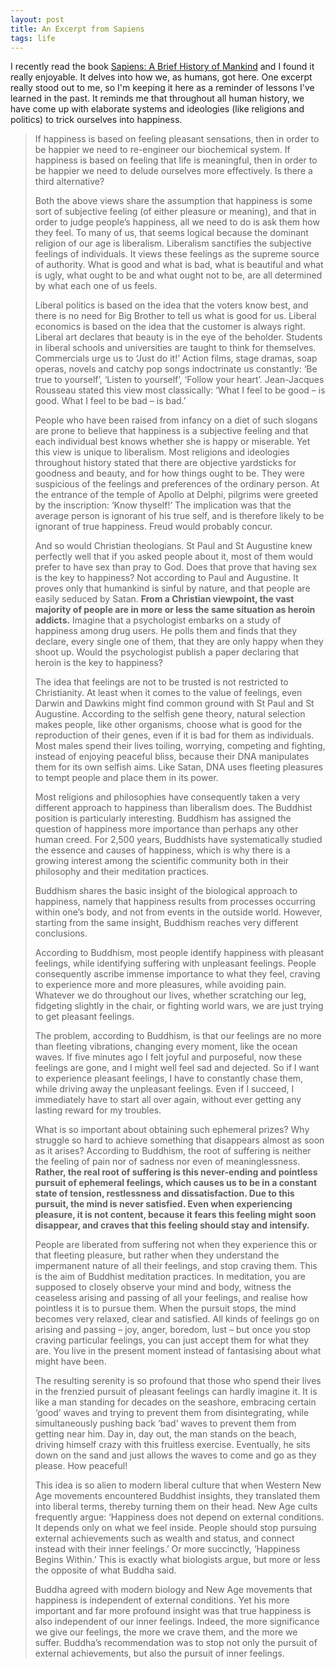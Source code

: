```yaml
---
layout: post
title: An Excerpt from Sapiens
tags: life
---
```


I recently read the book [Sapiens: A Brief History of Mankind](https://read.amazon.com/kp/embed?asin=B00ICN066A&preview=newtab&linkCode=kpe&ref_=cm_sw_r_kb_dp_mGftybS79880R&tag=williamlindne-20) and I found it really enjoyable. It delves into how we, as humans, got here. One excerpt really stood out to me, so I'm keeping it here as a reminder of lessons I've learned in the past. It reminds me that throughout all human history, we have come up with elaborate systems and ideologies (like religions and politics) to trick ourselves into happiness.

>If happiness is based on feeling pleasant sensations, then in order to be happier we need to re-engineer our biochemical system. If happiness is based on feeling that life is meaningful, then in order to be happier we need to delude ourselves more effectively. Is there a third alternative?
>
>Both the above views share the assumption that happiness is some sort of subjective feeling (of either pleasure or meaning), and that in order to judge people’s happiness, all we need to do is ask them how they feel. To many of us, that seems logical because the dominant religion of our age is liberalism. Liberalism sanctifies the subjective feelings of individuals. It views these feelings as the supreme source of authority. What is good and what is bad, what is beautiful and what is ugly, what ought to be and what ought not to be, are all determined by what each one of us feels.
>
>Liberal politics is based on the idea that the voters know best, and there is no need for Big Brother to tell us what is good for us. Liberal economics is based on the idea that the customer is always right. Liberal art declares that beauty is in the eye of the beholder. Students in liberal schools and universities are taught to think for themselves. Commercials urge us to ‘Just do it!’ Action films, stage dramas, soap operas, novels and catchy pop songs indoctrinate us constantly: ‘Be true to yourself’, ‘Listen to yourself’, ‘Follow your heart’. Jean-Jacques Rousseau stated this view most classically: ‘What I feel to be good – is good. What I feel to be bad – is bad.’
>
>People who have been raised from infancy on a diet of such slogans are prone to believe that happiness is a subjective feeling and that each individual best knows whether she is happy or miserable. Yet this view is unique to liberalism. Most religions and ideologies throughout history stated that there are objective yardsticks for goodness and beauty, and for how things ought to be. They were suspicious of the feelings and preferences of the ordinary person. At the entrance of the temple of Apollo at Delphi, pilgrims were greeted by the inscription: ‘Know thyself!’ The implication was that the average person is ignorant of his true self, and is therefore likely to be ignorant of true happiness. Freud would probably concur.
>
>And so would Christian theologians. St Paul and St Augustine knew perfectly well that if you asked people about it, most of them would prefer to have sex than pray to God. Does that prove that having sex is the key to happiness? Not according to Paul and Augustine. It proves only that humankind is sinful by nature, and that people are easily seduced by Satan. **From a Christian viewpoint, the vast majority of people are in more or less the same situation as heroin addicts.** Imagine that a psychologist embarks on a study of happiness among drug users. He polls them and finds that they declare, every single one of them, that they are only happy when they shoot up. Would the psychologist publish a paper declaring that heroin is the key to happiness?
>
>The idea that feelings are not to be trusted is not restricted to Christianity. At least when it comes to the value of feelings, even Darwin and Dawkins might find common ground with St Paul and St Augustine. According to the selfish gene theory, natural selection makes people, like other organisms, choose what is good for the reproduction of their genes, even if it is bad for them as individuals. Most males spend their lives toiling, worrying, competing and fighting, instead of enjoying peaceful bliss, because their DNA manipulates them for its own selfish aims. Like Satan, DNA uses fleeting pleasures to tempt people and place them in its power.
>
>Most religions and philosophies have consequently taken a very different approach to happiness than liberalism does. The Buddhist position is particularly interesting. Buddhism has assigned the question of happiness more importance than perhaps any other human creed. For 2,500 years, Buddhists have systematically studied the essence and causes of happiness, which is why there is a growing interest among the scientific community both in their philosophy and their meditation practices.
>
>Buddhism shares the basic insight of the biological approach to happiness, namely that happiness results from processes occurring within one’s body, and not from events in the outside world. However, starting from the same insight, Buddhism reaches very different conclusions.
>
>According to Buddhism, most people identify happiness with pleasant feelings, while identifying suffering with unpleasant feelings. People consequently ascribe immense importance to what they feel, craving to experience more and more pleasures, while avoiding pain. Whatever we do throughout our lives, whether scratching our leg, fidgeting slightly in the chair, or fighting world wars, we are just trying to get pleasant feelings.
>
>The problem, according to Buddhism, is that our feelings are no more than fleeting vibrations, changing every moment, like the ocean waves. If five minutes ago I felt joyful and purposeful, now these feelings are gone, and I might well feel sad and dejected. So if I want to experience pleasant feelings, I have to constantly chase them, while driving away the unpleasant feelings. Even if I succeed, I immediately have to start all over again, without ever getting any lasting reward for my troubles.
>
>What is so important about obtaining such ephemeral prizes? Why struggle so hard to achieve something that disappears almost as soon as it arises? According to Buddhism, the root of suffering is neither the feeling of pain nor of sadness nor even of meaninglessness. **Rather, the real root of suffering is this never-ending and pointless pursuit of ephemeral feelings, which causes us to be in a constant state of tension, restlessness and dissatisfaction. Due to this pursuit, the mind is never satisfied. Even when experiencing pleasure, it is not content, because it fears this feeling might soon disappear, and craves that this feeling should stay and intensify.**
>
>People are liberated from suffering not when they experience this or that fleeting pleasure, but rather when they understand the impermanent nature of all their feelings, and stop craving them. This is the aim of Buddhist meditation practices. In meditation, you are supposed to closely observe your mind and body, witness the ceaseless arising and passing of all your feelings, and realise how pointless it is to pursue them. When the pursuit stops, the mind becomes very relaxed, clear and satisfied. All kinds of feelings go on arising and passing – joy, anger, boredom, lust – but once you stop craving particular feelings, you can just accept them for what they are. You live in the present moment instead of fantasising about what might have been.
>
>The resulting serenity is so profound that those who spend their lives in the frenzied pursuit of pleasant feelings can hardly imagine it. It is like a man standing for decades on the seashore, embracing certain ‘good’ waves and trying to prevent them from disintegrating, while simultaneously pushing back ‘bad’ waves to prevent them from getting near him. Day in, day out, the man stands on the beach, driving himself crazy with this fruitless exercise. Eventually, he sits down on the sand and just allows the waves to come and go as they please. How peaceful!
>
>This idea is so alien to modern liberal culture that when Western New Age movements encountered Buddhist insights, they translated them into liberal terms, thereby turning them on their head. New Age cults frequently argue: ‘Happiness does not depend on external conditions. It depends only on what we feel inside. People should stop pursuing external achievements such as wealth and status, and connect instead with their inner feelings.’ Or more succinctly, ‘Happiness Begins Within.’ This is exactly what biologists argue, but more or less the opposite of what Buddha said.
>
>Buddha agreed with modern biology and New Age movements that happiness is independent of external conditions. Yet his more important and far more profound insight was that true happiness is also independent of our inner feelings. Indeed, the more significance we give our feelings, the more we crave them, and the more we suffer. Buddha’s recommendation was to stop not only the pursuit of external achievements, but also the pursuit of inner feelings.